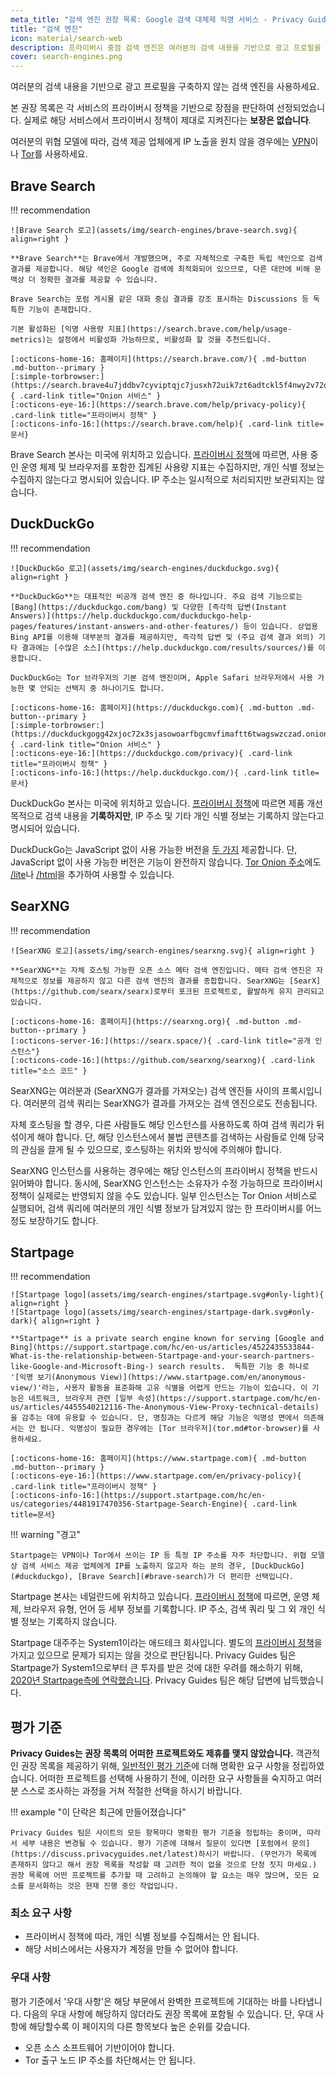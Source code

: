 ```yaml
---
meta_title: "검색 엔진 권장 목록: Google 검색 대체제 익명 서비스 - Privacy Guides"
title: "검색 엔진"
icon: material/search-web
description: 프라이버시 중점 검색 엔진은 여러분의 검색 내용을 기반으로 광고 프로필을 구축하지 않습니다.
cover: search-engines.png
---
```


여러분의 검색 내용을 기반으로 광고 프로필을 구축하지 않는 검색 엔진을 사용하세요.

본 권장 목록은 각 서비스의 프라이버시 정책을 기반으로 장점을 판단하여 선정되었습니다. 실제로 해당 서비스에서 프라이버시 정책이 제대로 지켜진다는 **보장은 없습니다**.

여러분의 위협 모델에 따라, 검색 제공 업체에게 IP 노출을 원치 않을 경우에는 [VPN](vpn.md)이나 [Tor](https://www.torproject.org/)를 사용하세요.

## Brave Search

!!! recommendation

    ![Brave Search 로고](assets/img/search-engines/brave-search.svg){ align=right }
    
    **Brave Search**는 Brave에서 개발했으며, 주로 자체적으로 구축한 독립 색인으로 검색 결과를 제공합니다. 해당 색인은 Google 검색에 최적화되어 있으므로, 다른 대안에 비해 문맥상 더 정확한 결과를 제공할 수 있습니다.
    
    Brave Search는 포럼 게시물 같은 대화 중심 결과를 강조 표시하는 Discussions 등 독특한 기능이 존재합니다.
    
    기본 활성화된 [익명 사용량 지표](https://search.brave.com/help/usage-metrics)는 설정에서 비활성화 가능하므로, 비활성화 할 것을 추천드립니다.
    
    [:octicons-home-16: 홈페이지](https://search.brave.com/){ .md-button .md-button--primary }
    [:simple-torbrowser:](https://search.brave4u7jddbv7cyviptqjc7jusxh72uik7zt6adtckl5f4nwy2v72qd.onion){ .card-link title="Onion 서비스" }
    [:octicons-eye-16:](https://search.brave.com/help/privacy-policy){ .card-link title="프라이버시 정책" }
    [:octicons-info-16:](https://search.brave.com/help){ .card-link title=문서}

Brave Search 본사는 미국에 위치하고 있습니다. [프라이버시 정책](https://search.brave.com/help/privacy-policy)에 따르면, 사용 중인 운영 체제 및 브라우저를 포함한 집계된 사용량 지표는 수집하지만, 개인 식별 정보는 수집하지 않는다고 명시되어 있습니다. IP 주소는 일시적으로 처리되지만 보관되지는 않습니다.

## DuckDuckGo

!!! recommendation

    ![DuckDuckGo 로고](assets/img/search-engines/duckduckgo.svg){ align=right }
    
    **DuckDuckGo**는 대표적인 비공개 검색 엔진 중 하나입니다. 주요 검색 기능으로는 [Bang](https://duckduckgo.com/bang) 및 다양한 [즉각적 답변(Instant Answers)](https://help.duckduckgo.com/duckduckgo-help-pages/features/instant-answers-and-other-features/) 등이 있습니다. 상업용 Bing API를 이용해 대부분의 결과를 제공하지만, 즉각적 답변 및 (주요 검색 결과 외의) 기타 결과에는 [수많은 소스](https://help.duckduckgo.com/results/sources/)를 이용합니다.
    
    DuckDuckGo는 Tor 브라우저의 기본 검색 엔진이며, Apple Safari 브라우저에서 사용 가능한 몇 안되는 선택지 중 하나이기도 합니다.
    
    [:octicons-home-16: 홈페이지](https://duckduckgo.com){ .md-button .md-button--primary }
    [:simple-torbrowser:](https://duckduckgogg42xjoc72x3sjasowoarfbgcmvfimaftt6twagswzczad.onion){ .card-link title="Onion 서비스" }
    [:octicons-eye-16:](https://duckduckgo.com/privacy){ .card-link title="프라이버시 정책" }
    [:octicons-info-16:](https://help.duckduckgo.com/){ .card-link title=문서}

DuckDuckGo 본사는 미국에 위치하고 있습니다. [프라이버시 정책](https://duckduckgo.com/privacy)에 따르면 제품 개선 목적으로 검색 내용을 **기록하지만**, IP 주소 및 기타 개인 식별 정보는 기록하지 않는다고 명시되어 있습니다.

DuckDuckGo는 JavaScript 없이 사용 가능한 버전을 [두 가지](https://help.duckduckgo.com/features/non-javascript/) 제공합니다. 단, JavaScript 없이 사용 가능한 버전은 기능이 완전하지 않습니다. [Tor Onion 주소](https://duckduckgogg42xjoc72x3sjasowoarfbgcmvfimaftt6twagswzczad.onion/)에도 [/lite](https://duckduckgogg42xjoc72x3sjasowoarfbgcmvfimaftt6twagswzczad.onion/lite)나 [/html](https://duckduckgogg42xjoc72x3sjasowoarfbgcmvfimaftt6twagswzczad.onion/html)을 추가하여 사용할 수 있습니다.

## SearXNG

!!! recommendation

    ![SearXNG 로고](assets/img/search-engines/searxng.svg){ align=right }
    
    **SearXNG**는 자체 호스팅 가능한 오픈 소스 메타 검색 엔진입니다. 메타 검색 엔진은 자체적으로 정보를 제공하지 않고 다른 검색 엔진의 결과를 종합합니다. SearXNG는 [SearX](https://github.com/searx/searx)로부터 포크된 프로젝트로, 활발하게 유지 관리되고 있습니다.
    
    [:octicons-home-16: 홈페이지](https://searxng.org){ .md-button .md-button--primary }
    [:octicons-server-16:](https://searx.space/){ .card-link title="공개 인스턴스"}
    [:octicons-code-16:](https://github.com/searxng/searxng){ .card-link title="소스 코드" }

SearXNG는 여러분과 (SearXNG가 결과를 가져오는) 검색 엔진들 사이의 프록시입니다. 여러분의 검색 쿼리는 SearXNG가 결과를 가져오는 검색 엔진으로도 전송됩니다.

자체 호스팅을 할 경우, 다른 사람들도 해당 인스턴스를 사용하도록 하여 검색 쿼리가 뒤섞이게 해야 합니다. 단, 해당 인스턴스에서 불법 콘텐츠를 검색하는 사람들로 인해 당국의 관심을 끌게 될 수 있으므로, 호스팅하는 위치와 방식에 주의해야 합니다.

SearXNG 인스턴스를 사용하는 경우에는 해당 인스턴스의 프라이버시 정책을 반드시 읽어봐야 합니다. 동시에, SearXNG 인스턴스는 소유자가 수정 가능하므로 프라이버시 정책이 실제로는 반영되지 않을 수도 있습니다. 일부 인스턴스는 Tor Onion 서비스로 실행되어, 검색 쿼리에 여러분의 개인 식별 정보가 담겨있지 않는 한 프라이버시를 어느 정도 보장하기도 합니다.

## Startpage

!!! recommendation

    ![Startpage logo](assets/img/search-engines/startpage.svg#only-light){ align=right }
    ![Startpage logo](assets/img/search-engines/startpage-dark.svg#only-dark){ align=right }
    
    **Startpage** is a private search engine known for serving [Google and Bing](https://support.startpage.com/hc/en-us/articles/4522435533844-What-is-the-relationship-between-Startpage-and-your-search-partners-like-Google-and-Microsoft-Bing-) search results.  독특한 기능 중 하나로 '[익명 보기(Anonymous View)](https://www.startpage.com/en/anonymous-view/)'라는, 사용자 활동을 표준화해 고유 식별을 어렵게 만드는 기능이 있습니다. 이 기능은 네트워크, 브라우저 관련 [일부 속성](https://support.startpage.com/hc/en-us/articles/4455540212116-The-Anonymous-View-Proxy-technical-details)을 감추는 데에 유용할 수 있습니다. 단, 명칭과는 다르게 해당 기능은 익명성 면에서 의존해서는 안 됩니다. 익명성이 필요한 경우에는 [Tor 브라우저](tor.md#tor-browser)를 사용하세요.
    
    [:octicons-home-16: 홈페이지](https://www.startpage.com){ .md-button .md-button--primary }
    [:octicons-eye-16:](https://www.startpage.com/en/privacy-policy){ .card-link title="프라이버시 정책" }
    [:octicons-info-16:](https://support.startpage.com/hc/en-us/categories/4481917470356-Startpage-Search-Engine){ .card-link title=문서}

!!! warning "경고"

    Startpage는 VPN이나 Tor에서 쓰이는 IP 등 특정 IP 주소를 자주 차단합니다. 위협 모델상 검색 서비스 제공 업체에게 IP를 노출하지 않고자 하는 분의 경우, [DuckDuckGo](#duckduckgo), [Brave Search](#brave-search)가 더 편리한 선택입니다.

Startpage 본사는 네덜란드에 위치하고 있습니다. [프라이버시 정책](https://www.startpage.com/en/privacy-policy/)에 따르면, 운영 체제, 브라우저 유형, 언어 등 세부 정보를 기록합니다. IP 주소, 검색 쿼리 및 그 외 개인 식별 정보는 기록하지 않습니다.

Startpage 대주주는 System1이라는 애드테크 회사입니다. 별도의 [프라이버시 정책](https://system1.com/terms/privacy-policy)을 가지고 있으므로 문제가 되지는 않을 것으로 판단됩니다. Privacy Guides 팀은 Startpage가 System1으로부터 큰 투자를 받은 것에 대한 우려를 해소하기 위해, [2020년 Startpage측에 연락했습니다](https://web.archive.org/web/20210118031008/https://blog.privacytools.io/relisting-startpage/). Privacy Guides 팀은 해당 답변에 납득했습니다.

## 평가 기준

**Privacy Guides는 권장 목록의 어떠한 프로젝트와도 제휴를 맺지 않았습니다.** 객관적인 권장 목록을 제공하기 위해, [일반적인 평가 기준](about/criteria.md)에 더해 명확한 요구 사항을 정립하였습니다. 어떠한 프로젝트를 선택해 사용하기 전에, 이러한 요구 사항들을 숙지하고 여러분 스스로 조사하는 과정을 거쳐 적절한 선택을 하시기 바랍니다.

!!! example "이 단락은 최근에 만들어졌습니다"

    Privacy Guides 팀은 사이트의 모든 항목마다 명확한 평가 기준을 정립하는 중이며, 따라서 세부 내용은 변경될 수 있습니다. 평가 기준에 대해서 질문이 있다면 [포럼에서 문의](https://discuss.privacyguides.net/latest)하시기 바랍니다. (무언가가 목록에 존재하지 않다고 해서 권장 목록을 작성할 때 고려한 적이 없을 것으로 단정 짓지 마세요.) 권장 목록에 어떤 프로젝트를 추가할 때 고려하고 논의해야 할 요소는 매우 많으며, 모든 요소를 문서화하는 것은 현재 진행 중인 작업입니다.

### 최소 요구 사항

- 프라이버시 정책에 따라, 개인 식별 정보를 수집해서는 안 됩니다.
- 해당 서비스에서는 사용자가 계정을 만들 수 없어야 합니다.

### 우대 사항

평가 기준에서 '우대 사항'은 해당 부문에서 완벽한 프로젝트에 기대하는 바를 나타냅니다. 다음의 우대 사항에 해당하지 않더라도 권장 목록에 포함될 수 있습니다. 단, 우대 사항에 해당할수록 이 페이지의 다른 항목보다 높은 순위를 갖습니다.

- 오픈 소스 소프트웨어 기반이어야 합니다.
- Tor 출구 노드 IP 주소를 차단해서는 안 됩니다.
